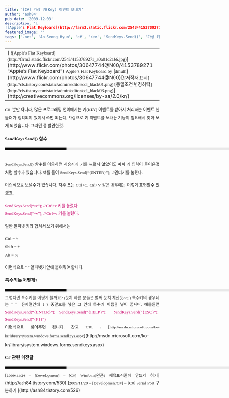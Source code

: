 ```yaml
---
title: '[C#] 가상 키(Key) 이벤트 보내기'
author: 'ash84'
pub_date: '2009-12-03'
description: '[  
![Apple's Flat Keyboard](http://farm3.static.flickr.com/2543/4153789271_a0a01c21b6.jpg)](http://www.flickr.com/'
featured_image: ''
tags: ['.net', 'An Seong Hyun', 'c#', 'dev', 'SendKeys.Send()', '가상 키 입력', '가상키', '안성현', '프로그래밍']
---
```



<div style="TEXT-ALIGN: justify; LINE-HEIGHT: 2">  
<table class="flickrImgSearch">  
<tbody>  
<tr>  
<td>[<span style="FONT-SIZE: 11pt"><span style="FONT-FAMILY: Dotum">  
![Apple's Flat Keyboard](http://farm3.static.flickr.com/2543/4153789271_a0a01c21b6.jpg)</span></span>](http://www.flickr.com/photos/30647744@N00/4153789271 "Apple's Flat Keyboard")  
<span><span style="FONT-SIZE: 11pt"><span style="FONT-FAMILY: Dotum">Apple’s Flat Keyboard by </span></span>[<span style="FONT-SIZE: 11pt"><span style="FONT-FAMILY: Dotum">dmuth</span></span>](http://www.flickr.com/photos/30647744@N00)</span><span style="FONT-SIZE: 11pt"><span style="FONT-FAMILY: Dotum"></span></span>[<span style="FONT-SIZE: 11pt"><span style="FONT-FAMILY: Dotum">![저작자 표시](http://cfs.tistory.com/static/admin/editor/ccl_black01.png)</span></span><span style="FONT-SIZE: 11pt"><span style="FONT-FAMILY: Dotum">![동일조건 변경허락](http://cfs.tistory.com/static/admin/editor/ccl_black03.png)</span></span>](http://creativecommons.org/licenses/by-sa/2.0/kr/)</td></tr></tbody></table><span style="FONT-SIZE: 11pt"><span style="FONT-FAMILY: Dotum"><span style="FONT-SIZE: 10pt">C#  뿐만 아니라, 많은 프로그래밍 언어에서는 키(KEY) 이벤트를 받아서 처리하는 이벤트 핸들러가 정의되어 있어서 쓰면 되는데, 가상으로 키 이벤트를 보내는 기능이 필요해서 찾아 보게 되었습니다. 그러던 중 발견한것. </span></span></span>

**<span style="FONT-SIZE: 11pt"><span style="FONT-FAMILY: Dotum">SendKeys.Send() 함수</span></span>**<span style="FONT-SIZE: 11pt"><span style="FONT-FAMILY: Dotum"></span></span>

</div>  
<div style="LINE-HEIGHT: 2"></div>  
<div style="TEXT-ALIGN: justify; LINE-HEIGHT: 2">  
<div style="BORDER-LEFT: #000000 200px solid; PADDING-BOTTOM: 3px; BACKGROUND-COLOR: #e8e8e8; PADDING-LEFT: 6px; WIDTH: 690px; PADDING-RIGHT: 6px; FONT: bold 1pt/1 나눔고딕, Sans-serif; MARGIN-BOTTOM: 10px; HEIGHT: 1px; COLOR: #fff; PADDING-TOP: 3px"><span style="FONT-SIZE: 11pt"><span style="FONT-SIZE: 10pt"><span style="FONT-SIZE: 11pt"><span style="FONT-SIZE: 10pt"><span style="FONT-SIZE: 10pt"><span style="FONT-FAMILY: Batang"><span style="FONT-SIZE: 11pt"><span style="FONT-SIZE: 1pt"></span></span></span></span></span></span></span></span></div>  
<div style="LINE-HEIGHT: 1.7"><span style="FONT-FAMILY: Dotum"><font color="#474747"><span style="FONT-SIZE: 11pt"><span style="FONT-FAMILY: Dotum">﻿</span></span></font><span style="FONT-SIZE: 10pt"><font color="#474747"><span style="FONT-SIZE: 11pt"><span style="FONT-FAMILY: Dotum">﻿</span></span></font><span style="FONT-FAMILY: Dotum"><font color="#474747"><span style="FONT-SIZE: 11pt"><span style="FONT-FAMILY: Dotum">﻿</span></span></font><span style="FONT-SIZE: 10pt"><font color="#474747"><span style="FONT-SIZE: 11pt"><span style="FONT-FAMILY: Dotum">﻿ </span></span></font></span></span></span></span>  
</div></div>  
<div style="LINE-HEIGHT: 2"></div>  
<div style="TEXT-ALIGN: justify; LINE-HEIGHT: 2"><span style="FONT-SIZE: 11pt"><span style="FONT-FAMILY: Dotum"><span style="FONT-SIZE: 10pt">SendKeys.Send() 함수를 이용하면 사용자가 키를 누르지 않았어도 마치 키 입력이 들어온것 처럼 할수가 있습니다. 예를 들어 </span></span></span><span style="FONT-SIZE: 11pt"><span style="FONT-FAMILY: Dotum"><span style="FONT-SIZE: 10pt">SendKeys.Send(“{ENTER}”);  //엔터키를 눌렀다. </span></span></span>

<span style="FONT-SIZE: 11pt"><span style="FONT-FAMILY: Dotum"><span style="FONT-SIZE: 10pt">이런식으로 보낼수가 있습니다. 자주 쓰는 Ctrl+C, Ctrl+V 같은 경우에는 이렇게 표현할수 있겠죠.</span></span></span>

<font color="#c8056a"><span style="FONT-SIZE: 11pt"><span style="FONT-FAMILY: Dotum"><span style="FONT-SIZE: 10pt">SendKeys.Send(“^c”); // Ctrl+c 키를 눌렀다. </span></span></span>  
<span style="FONT-SIZE: 11pt"><span style="FONT-FAMILY: Dotum"><span style="FONT-SIZE: 10pt">SendKeys.Send(“^v”); // Ctrl+v 키를 눌렀다. </span></span></span></font>

<span style="FONT-SIZE: 11pt"><span style="FONT-FAMILY: Dotum"><span style="FONT-SIZE: 10pt">일반 알파벳 키와 합쳐서 쓰기 위해서는 </span></span></span>

<span style="FONT-SIZE: 11pt"><span style="FONT-FAMILY: Dotum"><span style="FONT-SIZE: 10pt">Ctrl = ^</span></span></span>  
<span style="FONT-SIZE: 11pt"><span style="FONT-FAMILY: Dotum"><span style="FONT-SIZE: 10pt">Shift = +</span></span></span>  
<span style="FONT-SIZE: 11pt"><span style="FONT-FAMILY: Dotum"><span style="FONT-SIZE: 10pt">Alt = %</span></span></span>

<span style="FONT-SIZE: 11pt"><span style="FONT-FAMILY: Dotum"><span style="FONT-SIZE: 10pt">이런식으로 ” ” 알파벳키 앞에 붙여줘야 합니다. </span></span></span>

**<span style="FONT-SIZE: 11pt"><span style="FONT-FAMILY: Dotum">특수키는 어떻게?</span></span>**

</div>  
<div style="LINE-HEIGHT: 2"></div>  
<div style="TEXT-ALIGN: justify; LINE-HEIGHT: 2">  
<div style="BORDER-LEFT: #000000 200px solid; PADDING-BOTTOM: 3px; BACKGROUND-COLOR: #e8e8e8; PADDING-LEFT: 6px; WIDTH: 690px; PADDING-RIGHT: 6px; FONT: bold 1pt/1 나눔고딕, Sans-serif; MARGIN-BOTTOM: 10px; HEIGHT: 1px; COLOR: #fff; PADDING-TOP: 3px"><span style="FONT-SIZE: 11pt"><span style="FONT-SIZE: 10pt"><span style="FONT-SIZE: 11pt"><span style="FONT-SIZE: 10pt"><span style="FONT-SIZE: 10pt"><span style="FONT-FAMILY: Batang"><span style="FONT-SIZE: 11pt"><span style="FONT-SIZE: 1pt"></span></span></span></span></span></span></span></span></div>  
<div style="LINE-HEIGHT: 1.7"><span style="FONT-FAMILY: Dotum"><font color="#474747"><span style="FONT-SIZE: 11pt"><span style="FONT-FAMILY: Dotum"><span style="FONT-SIZE: 10pt">﻿</span></span></span></font><span style="FONT-SIZE: 10pt"><font color="#474747"><span style="FONT-SIZE: 11pt"><span style="FONT-FAMILY: Dotum"><span style="FONT-SIZE: 10pt">﻿</span></span></span></font><span style="FONT-FAMILY: Dotum"><font color="#474747"><span style="FONT-SIZE: 11pt"><span style="FONT-FAMILY: Dotum"><span style="FONT-SIZE: 10pt">﻿</span></span></span></font><span style="FONT-SIZE: 10pt"><font color="#474747"><span style="FONT-SIZE: 11pt"><span style="FONT-FAMILY: Dotum"><span style="FONT-SIZE: 10pt">﻿그렇다면 특수키를 어떻게 쓸까요? (눈치 빠른 분들은 벌써 눈치 채신듯^^;;)</span></span></span>  
</font></span></span></span></span>  
<span style="FONT-SIZE: 11pt"><span style="FONT-FAMILY: Dotum"><span style="FONT-SIZE: 10pt">특수키의 경우네는 ” ”  문자열안에 { } 중괄호를 넣은 그 안에 특수키 이름을 넣어 줍니다. 예를들면</span></span></span><font color="#c8056a"><span style="FONT-SIZE: 11pt"><span style="FONT-FAMILY: Dotum"><span style="FONT-SIZE: 10pt">SendKeys.Send(“{ENTER}”);</span></span></span>  
<span style="FONT-SIZE: 11pt"><span style="FONT-FAMILY: Dotum"><span style="FONT-SIZE: 10pt">SendKeys.Send(“{HELP}”);  </span></span></span>  
<span style="FONT-SIZE: 11pt"><span style="FONT-FAMILY: Dotum"><span style="FONT-SIZE: 10pt">SendKeys.Send(“{ESC}”); </span></span></span>  
<span style="FONT-SIZE: 11pt"><span style="FONT-FAMILY: Dotum"><span style="FONT-SIZE: 10pt">SendKeys.Send(“{F1}”);  </span></span></span></font>

</div></div>  
<div style="TEXT-ALIGN: justify; LINE-HEIGHT: 2"><span style="FONT-SIZE: 11pt"><span style="FONT-FAMILY: Dotum"><span style="FONT-SIZE: 10pt">이런식으로 넣어주면 됩니다. </span></span></span><span style="FONT-SIZE: 11pt"><span style="FONT-FAMILY: Dotum"><span style="FONT-SIZE: 10pt">참고 URL : </span></span></span>[<span style="FONT-SIZE: 11pt"><span style="FONT-FAMILY: Dotum"><span style="FONT-SIZE: 10pt">http://msdn.microsoft.com/ko-kr/library/system.windows.forms.sendkeys.aspx</span></span></span>](http://msdn.microsoft.com/ko-kr/library/system.windows.forms.sendkeys.aspx)

**<span style="FONT-SIZE: 11pt"><span style="FONT-FAMILY: Dotum">C# 관련 이전글 </span></span>**

<div>  
<div style="BORDER-LEFT: #000000 200px solid; PADDING-BOTTOM: 3px; BACKGROUND-COLOR: #e8e8e8; PADDING-LEFT: 6px; WIDTH: 690px; PADDING-RIGHT: 6px; FONT: bold 1pt/1 나눔고딕, Sans-serif; MARGIN-BOTTOM: 10px; HEIGHT: 1px; COLOR: #fff; PADDING-TOP: 3px"><span style="FONT-SIZE: 11pt"><span style="FONT-SIZE: 10pt"><span style="FONT-SIZE: 11pt"><span style="FONT-SIZE: 10pt"><span style="FONT-SIZE: 10pt"><span style="FONT-FAMILY: Batang"><span style="FONT-SIZE: 11pt"><span style="FONT-SIZE: 1pt"></span></span></span></span></span></span></span></span></div>  
<div style="LINE-HEIGHT: 1.7"><span style="FONT-FAMILY: Dotum"><font color="#474747"><span style="FONT-SIZE: 11pt"><span style="FONT-FAMILY: Dotum"><span style="FONT-SIZE: 10pt">﻿</span></span></span></font><span style="FONT-SIZE: 10pt"><font color="#474747"><span style="FONT-SIZE: 11pt"><span style="FONT-FAMILY: Dotum"><span style="FONT-SIZE: 10pt">﻿</span></span></span></font><span style="FONT-FAMILY: Dotum"><font color="#474747"><span style="FONT-SIZE: 11pt"><span style="FONT-FAMILY: Dotum"><span style="FONT-SIZE: 10pt">﻿</span></span></span></font><span style="FONT-SIZE: 10pt"><font color="#474747"><span style="FONT-SIZE: 11pt"><span style="FONT-FAMILY: Dotum"><span style="FONT-SIZE: 10pt">﻿</span></span></span></font></span></span></span></span>[<span style="FONT-SIZE: 11pt"><span style="FONT-FAMILY: Dotum"><span style="FONT-SIZE: 10pt">2009/11/24 – [Development] – [C#] Winform(윈폼) 제목표시줄에 안뜨게 하기</span></span></span>](http://ash84.tistory.com/530)  
[<span style="FONT-SIZE: 11pt"><span style="FONT-FAMILY: Dotum"><span style="FONT-SIZE: 10pt">2009/11/20 – [Development/C#] – [C#] Serial Port 구분하기.</span></span></span>](http://ash84.tistory.com/526)</div></div></div>  
<div style="TEXT-ALIGN: justify">  
<div>  
<div style="LINE-HEIGHT: 1.7"></div></div></div>

